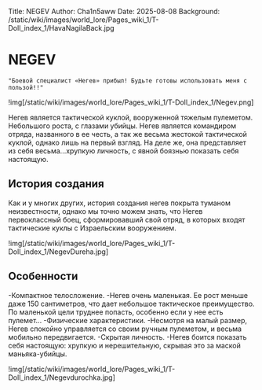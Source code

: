 Title: NEGEV
Author: Cha1n5aww
Date: 2025-08-08
Background: /static/wiki/images/world_lore/Pages_wiki_1/T-Doll_index_1/HavaNagilaBack.jpg
# NEGEV
```
"Боевой специалист «Негев» прибыл! Будьте готовы использовать меня с пользой!!"
```
!img[/static/wiki/images/world_lore/Pages_wiki_1/T-Doll_index_1/Negev.png]

Негев является тактической куклой, вооруженной тяжелым пулеметом. Небольшого роста, с глазами убийцы. Негев является командиром отряда, названного в ее честь, а так же весьма жестокой тактической куклой, однако лишь на первый взгляд. На деле же, она представляет из себя весьма...хрупкую личность, с явной боязнью показать себя настоящую.

## История создания
Как и у многих других, история создания негев покрыта туманом неизвестности, однако мы точно можем знать, что Негев первоклассный боец, сформировавший свой отряд, в которых входят тактические куклы с Израельским вооружением. 

!img[/static/wiki/images/world_lore/Pages_wiki_1/T-Doll_index_1/NegevDureha.jpg]

## Особенности
-Компактное телосложение. -Негев очень маленькая. Ее рост меньше даже 150 сантиметров, что дает небольшое тактическое преимущество. По маленькой цели труднее попасть, особенно если у нее есть пулемет...
-Физические характеристики. -Несмотря на малый размер, Негев спокойно управляется со своим ручным пулеметом, и весьма мобильно передвигается.
-Скрытая личность. -Негев боится показать себя настоящую: хрупкую и нерешительную, скрывая это за маской маньяка-убийцы.

!img[/static/wiki/images/world_lore/Pages_wiki_1/T-Doll_index_1/Negevdurochka.jpg]